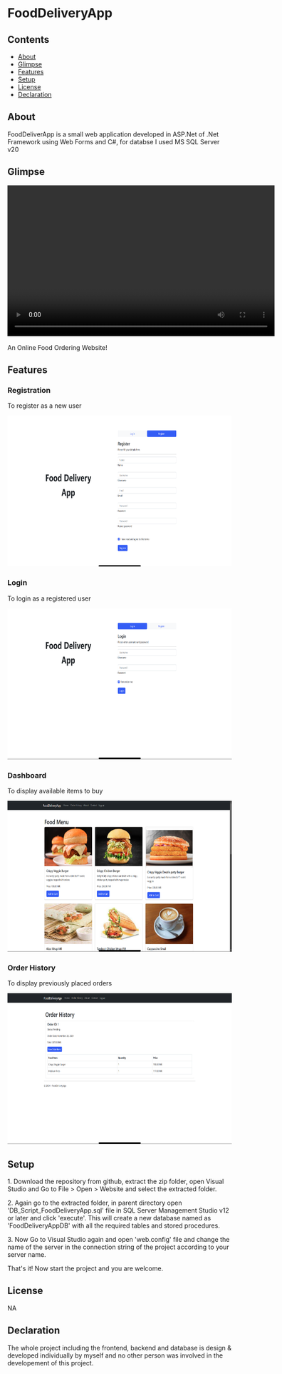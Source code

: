 # FoodDeliveryApp

## Contents
- [About](#About)
- [Glimpse](#Glimpse)
- [Features](#Features)
- [Setup](#Setup)
- [License](#License)
- [Declaration](#Declaration)

## About
<p>FoodDeliverApp is a small web application developed in ASP.Net of .Net Framework using Web Forms and C#, for databse I used MS SQL Server v20</p>

## Glimpse
<video width="600" height="338" controls>
  <source src="/Resources/video.mp4" type="video/mp4">
</video>

An Online Food Ordering Website!

## Features
<h3>Registration</h3>
<p>To register as a new user</p>
<img src="/Resources/register-page-ui.png" width="600" height="338"/>

<h3>Login</h3>
<p>To login as a registered user</p>
<img src="/Resources/login-page-ui.png" width="600" height="338"/>

<h3>Dashboard</h3>
<p>To display available items to buy</p>
<img src="/Resources/dashboard-ui.png" width="600" height="338"/>

<h3>Order History</h3>
<p>To display previously placed orders</p>
<img src="/Resources/order-history-page.png" width="600" height="338"/>

## Setup
<p>1. Download the repository from github, extract the zip folder, open Visual Studio and Go to File > Open > Website and select the extracted folder.</p>
<p>2. Again go to the extracted folder, in parent directory open 'DB_Script_FoodDeliveryApp.sql' file in SQL Server Management Studio v12 or later and click 'execute'. This will create a new database named as 'FoodDeliveryAppDB' with all the required tables and stored procedures.</p>
<p>3. Now Go to Visual Studio again and open 'web.config' file and change the name of the server in the connection string of the project according to your server name.</p>
<p>That's it!  Now start the project and you are welcome.</p>

## License
NA

## Declaration
<p>The whole project including the frontend, backend and database is design & developed individually by myself and no other person was involved in the developement of this project.</p>
